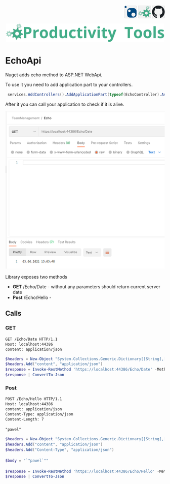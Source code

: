 <!--Category:C#--> 
 <p align="right">
        <a href="https://www.nuget.org/packages/ProductivityTools.ConsoleColors/"><img   src="Images/Header/Nuget_border_40px.png" /></a>
        <a href="http://productivitytools.tech/consolecolors/"><img src="Images/Header/ProductivityTools_green_40px_2.png" /><a> 
        <a href="https://github.com/pwujczyk/ProductivityTools.ConsoleColors"><img src="Images/Header/Github_border_40px.png" /></a>
</p>
<p align="center">
    <a href="http://productivitytools.tech/">
        <img src="Images/Header/LogoTitle_green_500px.png" />
    </a>
</p>


# EchoApi

Nuget adds echo method to ASP.NET WebApi. 

<!--more-->

To use it you need to add application part to your controllers.

```c#
 services.AddControllers().AddApplicationPart(typeof(EchoController).Assembly);
 ```

 After it you can call your application to check if it is alive.

 ![Postman](Images/Postman.png)

Library exposes two methods

- **GET** /Echo/Date - without any parameters should return current server date
- **Post** /Echo/Hello - 


## Calls

### GET
```
GET /Echo/Date HTTP/1.1
Host: localhost:44386
content: application/json
```

```powershell
$headers = New-Object "System.Collections.Generic.Dictionary[[String],[String]]"
$headers.Add("content", "application/json")
$response = Invoke-RestMethod 'https://localhost:44386/Echo/Date' -Method 'GET' -Headers $headers
$response | ConvertTo-Json
```


### Post

```
POST /Echo/Hello HTTP/1.1
Host: localhost:44386
content: application/json
Content-Type: application/json
Content-Length: 7

"pawel"
```

```PowerShell
$headers = New-Object "System.Collections.Generic.Dictionary[[String],[String]]"
$headers.Add("content", "application/json")
$headers.Add("Content-Type", "application/json")

$body = "`"pawel`""

$response = Invoke-RestMethod 'https://localhost:44386/Echo/Hello' -Method 'POST' -Headers $headers -Body $body
$response | ConvertTo-Json
```